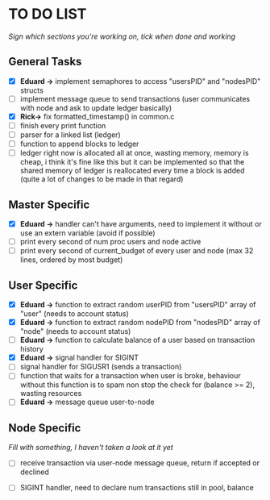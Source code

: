 # TO DO LIST
*Sign which sections you're working on, tick when done and working*

## General Tasks
- [x] **Eduard ->** implement semaphores to access "usersPID" and "nodesPID" structs
- [ ] implement message queue to send transactions (user communicates with node and ask to update ledger basically)
- [x] **Rick->** fix formatted_timestamp() in common.c
- [ ] finish every print function
- [ ] parser for a linked list (ledger)
- [ ] function to append blocks to ledger
- [ ] ledger right now is allocated all at once, wasting memory, memory is cheap, i think it's fine like this but it can be implemented so that the shared memory of ledger is reallocated every time a block is added (quite a lot of changes to be made in that regard)

## Master Specific
- [x] **Eduard ->** handler can't have arguments, need to implement it without or use an extern variable (avoid if possible)
- [ ] print every second of num proc users and node active
- [ ] print every second of current_budget of every user and node (max 32 lines, ordered by most budget)

## User Specific
- [x] **Eduard ->** function to extract random userPID from "usersPID" array of "user" (needs to account status)
- [x] **Eduard ->** function to extract random nodePID from "nodesPID" array of "node" (needs to account status)
- [ ] **Eduard ->** function to calculate balance of a user based on transaction history
- [x] **Eduard ->** signal handler for SIGINT
- [ ] signal handler for SIGUSR1 (sends a transaction)
- [ ] function that waits for a transaction when user is broke, behaviour without this function is to spam non stop the check for (balance >= 2), wasting resources
- [ ] **Eduard ->** message queue user-to-node 

## Node Specific
*Fill with something, I haven't taken a look at it yet*
- [ ] receive transaction via user-node message queue, return if accepted or declined
- [ ] SIGINT handler, need to declare num transactions still in pool, balance


